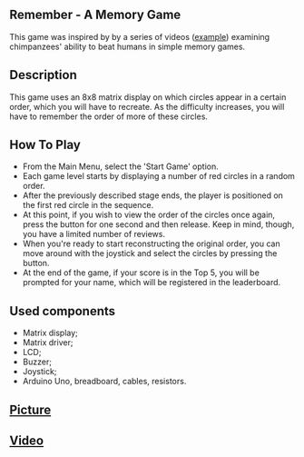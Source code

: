 ## Remember - A Memory Game

This game was inspired by by a series of videos ([example](https://youtu.be/zsXP8qeFF6A)) examining chimpanzees' ability to beat humans in simple memory games.

## Description

This game uses an 8x8 matrix display on which circles appear in a certain order, which you will have to recreate. As the difficulty increases, you will have to remember the order of more of these circles.

## How To Play

* From the Main Menu, select the 'Start Game' option.
* Each game level starts by displaying a number of red circles in a random order.
* After the previously described stage ends, the player is positioned on the first red circle in the sequence.
* At this point, if you wish to view the order of the circles once again, press the button for one second and then release. Keep in mind, though, you have a limited number of reviews.
* When you're ready to start reconstructing the original order, you can move around with the joystick and select the circles by pressing the button.
* At the end of the game, if your score is in the Top 5, you will be prompted for your name, which will be registered in the leaderboard.

## Used components

* Matrix display;
* Matrix driver;
* LCD;
* Buzzer;
* Joystick;
* Arduino Uno, breadboard, cables, resistors.

## [Picture](https://0x0.st)

## [Video](https://0x0.st)
